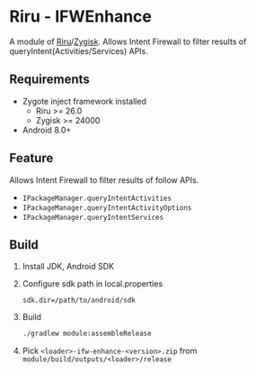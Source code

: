 # Riru - IFWEnhance

A module of [Riru](https://github.com/RikkaApps/Riru)/[Zygisk](https://github.com/topjohnwu/zygisk-module-sample). Allows Intent Firewall to filter results of queryIntent(Activities/Services) APIs.

## Requirements

* Zygote inject framework installed
  - Riru >= 26.0
  - Zygisk >= 24000
* Android 8.0+

## Feature

Allows Intent Firewall to filter results of follow APIs.

- `IPackageManager.queryIntentActivities`
- `IPackageManager.queryIntentActivityOptions`
- `IPackageManager.queryIntentServices`


## Build

1. Install JDK, Android SDK

2. Configure sdk path in local.properties 

   ```properties
   sdk.dir=/path/to/android/sdk
   ```

3. Build

    ``` bash 
    ./gradlew module:assembleRelease
    ```
    
4. Pick `<loader>-ifw-enhance-<version>.zip` from `module/build/outputs/<loader>/release`

